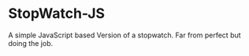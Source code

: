 # StopWatch-JS

A simple JavaScript based Version of a stopwatch. Far from perfect but doing the job.
